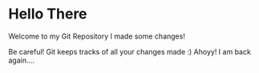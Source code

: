 # Hello There

Welcome to my Git Repository
I made some changes!

Be careful! Git keeps tracks of all your changes made :)
Ahoyy! I am back again....
